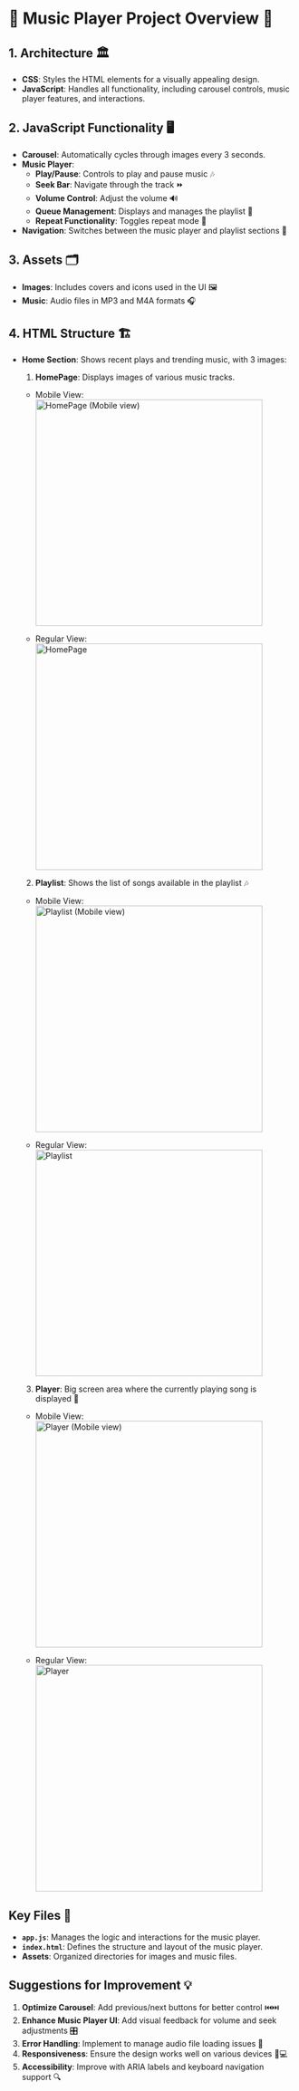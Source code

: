 # 🎵 **Music Player Project Overview** 🎵

## **1. Architecture** 🏛️

- **CSS**: Styles the HTML elements for a visually appealing design.
- **JavaScript**: Handles all functionality, including carousel controls, music player features, and interactions.

## **2. JavaScript Functionality** 🖥️

- **Carousel**: Automatically cycles through images every 3 seconds. 
- **Music Player**: 
  - **Play/Pause**: Controls to play and pause music 🎶
  - **Seek Bar**: Navigate through the track ⏩
  - **Volume Control**: Adjust the volume 🔊
  - **Queue Management**: Displays and manages the playlist 🎵
  - **Repeat Functionality**: Toggles repeat mode 🔁
- **Navigation**: Switches between the music player and playlist sections 🔄

## **3. Assets** 🗂️

- **Images**: Includes covers and icons used in the UI 🖼️
- **Music**: Audio files in MP3 and M4A formats 🎧

## **4. HTML Structure** 🏗️

- **Home Section**: Shows recent plays and trending music, with 3 images:

  1. **HomePage**: Displays images of various music tracks.
     
    - Mobile View:
      <img src="assets/images/Home_page%20(Mobile%20view).png" alt="HomePage (Mobile view)" width="400"/>

    - Regular View:
      <img src="assets/images/Homepage.png" alt="HomePage" width="400"/>

  2. **Playlist**: Shows the list of songs available in the playlist 🎶
     
    - Mobile View:
      <img src="assets/images/Playlist%20(Mobile%20view).png" alt="Playlist (Mobile view)" width="400"/>
      
    - Regular View:
      <img src="assets/images/Playlist.png" alt="Playlist" width="400"/>

  3. **Player**: Big screen area where the currently playing song is displayed 🎤
 
    - Mobile View:
      <img src="assets/images/Player%20(Mobile%20view).png" alt="Player (Mobile view)" width="400"/>
      
    - Regular View:
      <img src="assets/images/Player.png" alt="Player" width="400"/>


## **Key Files** 📂

- **`app.js`**: Manages the logic and interactions for the music player.
- **`index.html`**: Defines the structure and layout of the music player.
- **Assets**: Organized directories for images and music files.

## **Suggestions for Improvement** 💡

1. **Optimize Carousel**: Add previous/next buttons for better control ⏮️⏭️
2. **Enhance Music Player UI**: Add visual feedback for volume and seek adjustments 🎛️
3. **Error Handling**: Implement to manage audio file loading issues 🚫
4. **Responsiveness**: Ensure the design works well on various devices 📱💻
5. **Accessibility**: Improve with ARIA labels and keyboard navigation support 🔍
